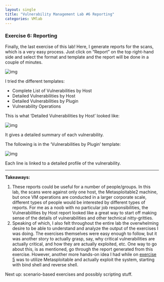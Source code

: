 ```yaml
---
layout: single
title: "Vulnerability Management Lab #6 Reporting"
categories: VMlab
---
```


### Exercise 6: Reporting


Finally, the last exercise of this lab! Here, I generate reports for the scans, which is a very easy process. Just click on “Report” on the top right-hand side and select the format and template and the report will be done in a couple of minutes.



![img](https://lh3.googleusercontent.com/ZpGheEqqqBBz4EXe_kpBlXOT53VAFcjTB8klJM-B25kArchWGE7Ob7_xKxncj7PExnRD16LVvqHRzrqPY_pX5pRWCSoWC6aUQjo5Jd7mQEsmeGbHs1cTGmVqoj3xR1bNkXPjOmlSE5Re1XU8lvxEhYM)



I tried the different templates: 

- Complete List of Vulnerabilities by Host
- Detailed Vulnerabilities by Host
- Detailed Vulnerabilities by Plugin
- Vulnerability Operations

This is what ‘Detailed Vulnerabilities by Host’ looked like: 



![img](https://lh4.googleusercontent.com/m2joVyGr3_9GPs2-a2YIiFvbCQdDu2NcQNQZcCFk2nNNiSWgPOATk9KlLm1U6iY0p9xc_9Qam4YPTsM-7k0XTbxbqz5T-R-QtEg3xN_oO4sRVgIpsdelyR1jmgq8v2bn8zz7nsrVuaoFX-rYUpI7zCY)

It gives a detailed summary of each vulnerability. 



The following is in the ‘Vulnerabilities by Plugin’ template:



![img](https://lh4.googleusercontent.com/GIlGs8jiTpSn1Xrjr8bxgkNfuzSdsgidUT8tgmzl70LEvCiIJXCCtJQG_WoDTM1FvxDSuVpMmPwOFJsD5jbUjVXxmtY4JzuNXq8zO41o4E_hIxpGyLEjMML7MWAMjaZc53DCLzyE_782ZBMxPAWMP1o)



Each line is linked to a detailed profile of the vulnerability. 



------



**Takeaways:** 

1. These reports could be useful for a number of people/groups. In this lab, the scans were against only one host, the Metasploitable2 machine, but once VM operations are conducted in a larger corporate scale, different types of people would be interested by different types of reports. For me as a noob with no particular job responsibilities, the Vulnerabilities by Host report looked like a great way to start off making sense of the details of vulnerabilities and other technical nitty-gritties. 
2. Speaking of which, I also felt throughout the entire lab the overwhelming desire to be able to understand and analyze the output of the exercises I was doing. The exercises themselves were easy enough to follow, but it was another story to actually grasp, say, why critical vulnerabilities are actually critical, and how they are actually exploited, etc. One way to go about this, is as mentioned, go through the report generated from this exercise. However, another more hands-on idea I had while on [exercise 5](https://areekang.github.io/eighth/) was to utilize Metasploitable and actually exploit the system, starting with bind shell and reverse shell. 

Next up: scenario-based exercises and possibly scripting stuff.
